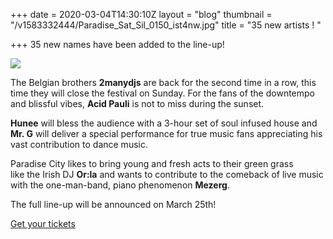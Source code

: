 +++
date = 2020-03-04T14:30:10Z
layout = "blog"
thumbnail = "/v1583332444/Paradise_Sat_Sil_0150_ist4nw.jpg"
title = "35 new artists ! "

+++
35 new names have been added to the line-up!

  
![](https://res.cloudinary.com/dxswtxauo/image/upload/w_1000/f_auto/v1583333031/PC20_LineupPart2.post_NOLOGO_zp7wvu.jpg)

The Belgian brothers **2manydjs** are back for the second time in a row, this time they will close the festival on Sunday. For the fans of the downtempo and blissful vibes, **Acid Pauli** is not to miss during the sunset. 

**Hunee** will bless the audience with a 3-hour set of soul infused house and **Mr. G** will deliver a special performance for true music fans appreciating his vast contribution to dance music.

Paradise City likes to bring young and fresh acts to their green grass  
like the Irish DJ **Or:la** and wants to contribute to the comeback of live music with the one-man-band, piano phenomenon **Mezerg**. 

The full line-up will be announced on March 25th!

<a class="btn" href="https://paradisecity.be/tickets"> Get your tickets </a>